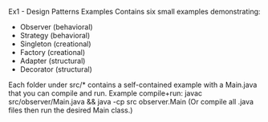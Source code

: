 Ex1 - Design Patterns Examples 
Contains six small examples demonstrating:
- Observer (behavioral)
- Strategy (behavioral)
- Singleton (creational)
- Factory (creational)
- Adapter (structural)
- Decorator (structural)

Each folder under src/* contains a self-contained example with a Main.java that you can compile and run.
Example compile+run: javac src/observer/Main.java && java -cp src observer.Main
(Or compile all .java files then run the desired Main class.)

